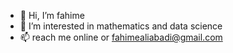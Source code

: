- 👋 Hi, I’m fahime
- 👀 I’m interested in mathematics and data science
- 📫 reach me online or fahimealiabadi@gmail.com

<!---
fahime99/fahime99 is a ✨ special ✨ repository because its `README.md` (this file) appears on your GitHub profile.
You can click the Preview link to take a look at your changes.
--->
